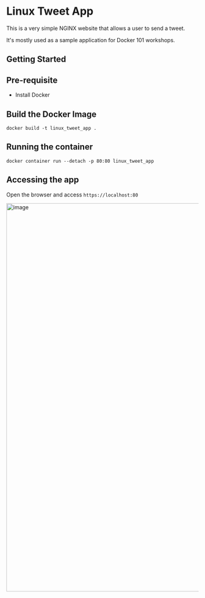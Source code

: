 # Linux Tweet App

This is a very simple NGINX website that allows a user to send a tweet. 

It's mostly used as a sample application for Docker 101 workshops. 

## Getting Started

## Pre-requisite

- Install Docker

## Build the Docker Image


```
docker build -t linux_tweet_app .
```

## Running the container

```
docker container run --detach -p 80:80 linux_tweet_app
```

## Accessing the app

Open the browser and access `https://localhost:80`


<img width="1015" alt="image" src="https://github.com/user-attachments/assets/374bcf3d-fcaa-427f-b272-43223026bb0c">

